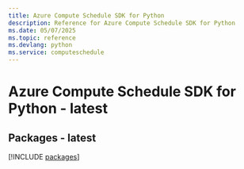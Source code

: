 ```yaml
---
title: Azure Compute Schedule SDK for Python
description: Reference for Azure Compute Schedule SDK for Python
ms.date: 05/07/2025
ms.topic: reference
ms.devlang: python
ms.service: computeschedule
---
```

# Azure Compute Schedule SDK for Python - latest
## Packages - latest
[!INCLUDE [packages](compute-schedule-index.md)]